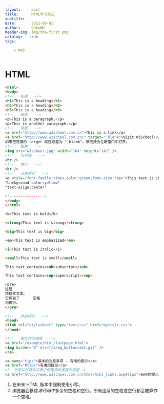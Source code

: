 ```yaml
---
layout:     post
title:      HTML学习笔记
subtitle:    
date:       2021-09-01
author:     ChenWH
header-img: img/the-first.png
catalog:   true
tags:

    - Web
---
```




<script type="text/x-mathjax-config">
  MathJax.Hub.Config({
    tex2jax: {
      inlineMath: [ ['$','$'], ["\\(","\\)"] ],
      processEscapes: true
    }
  });
</script>
<script src="https://cdn.mathjax.org/mathjax/latest/MathJax.js?config=TeX-AMS-MML_HTMLorMML" type="text/javascript"></script>

# HTML

```html
<html>
<body>
<!--   标题   -->
<h1>This is a heading</h1>
<h2>This is a heading</h2>
<h3>This is a heading</h3>
<!--   段落   -->
<p>This is a paragraph.</p>
<p>This is another paragraph.</p>
<!--   链接   -->
<a href="http://www.w3school.com.cn">This is a link</a>
<a href="http://www.w3school.com.cn/" target="_blank">Visit W3School!</a>
如果把链接的 target 属性设置为 "_blank"，该链接会在新窗口中打开。
<!--   图像   -->
<img src="w3school.jpg" width="104" height="142" />
<!--   水平线   -->
<hr />
<!--   换行   -->
<br />
<!--   元素样式   -->
<p style="font-family:times;color:green;font-size:30px">This text is in Times and green</p>
"background-color:yellow"
"text-align:center"

<!---------------->
</body>
</html>
```

```html
<b>This text is bold</b>

<strong>This text is strong</strong>

<big>This text is big</big>

<em>This text is emphasized</em>

<i>This text is italic</i>

<small>This text is small</small>

This text contains<sub>subscript</sub>

This text contains<sup>superscript</sup>

<pre>
这是
预格式文本。
它保留了      空格
和换行。
</pre>
```

```html
<!--   外部样式   -->
<head>
<link rel="stylesheet" type="text/css" href="mystyle.css">
</head>
```

```html
<!--   图片作为链接   -->
<a href="/example/html/lastpage.html">
<img border="0" src="/i/eg_buttonnext.gif" />
</a>
```

```html
<a name="tips">基本的注意事项 - 有用的提示</a>
<a href="#tips">有用的提示</a>
<!--也可以在其他页面中创建指向该锚的链接-->
<a href="http://www.w3school.com.cn/html/html_links.asp#tips">有用的提示</a>
```



1. 在未来 HTML 版本中强制使用小写。
2. 浏览器会移除*源代码中*多余的空格和空行。所有连续的空格或空行都会被算作一个空格。

